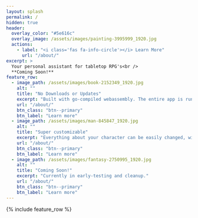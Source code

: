 ```yaml
---
layout: splash
permalink: /
hidden: true
header:
  overlay_color: "#5e616c"
  overlay_image: /assets/images/painting-3995999_1920.jpg
  actions:
    - label: "<i class='fas fa-info-circle'></i> Learn More"
      url: "/about/"
excerpt: >
  Your personal assistant for tabletop RPG's<br />
  **Coming Soon!**
feature_row:
  - image_path: /assets/images/book-2152349_1920.jpg
    alt: ""
    title: "No Downloads or Updates"
    excerpt: "Built with go-compiled webassembly. The entire app is run within your browser without any lengthy database downloads or app updates."
    url: "/about/"
    btn_class: "btn--primary"
    btn_label: "Learn more"
  - image_path: /assets/images/man-845847_1920.jpg
    alt: ""
    title: "Super customizable"
    excerpt: "Everything about your character can be easily changed, with a database of easy-to-import items based on the specific RPG ruleset."
    url: "/about/"
    btn_class: "btn--primary"
    btn_label: "Learn more"
  - image_path: /assets/images/fantasy-2750995_1920.jpg
    alt: ""
    title: "Coming Soon!"
    excerpt: "Currently in early-testing and cleanup."
    url: "/about/"
    btn_class: "btn--primary"
    btn_label: "Learn more"      
---
```


{% include feature_row %}
